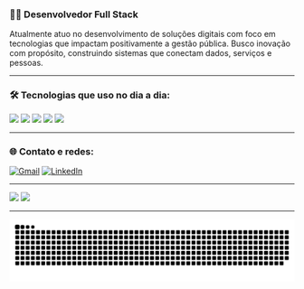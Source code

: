 ### 👨‍💻 Desenvolvedor Full Stack

Atualmente atuo no desenvolvimento de soluções digitais com foco em tecnologias que impactam positivamente a gestão pública. Busco inovação com propósito, construindo sistemas que conectam dados, serviços e pessoas.

---

### 🛠️ Tecnologias que uso no dia a dia:

<p>
  <img src="https://cdn.jsdelivr.net/gh/devicons/devicon/icons/vuejs/vuejs-original.svg" width="40"/>
  <img src="https://cdn.jsdelivr.net/gh/devicons/devicon/icons/react/react-original.svg" width="40"/>
  <img src="https://cdn.jsdelivr.net/gh/devicons/devicon/icons/java/java-original.svg" width="40"/>
  <img src="https://cdn.jsdelivr.net/gh/devicons/devicon/icons/postgresql/postgresql-original.svg" width="40"/>
  <img src="https://cdn.jsdelivr.net/gh/devicons/devicon/icons/django/django-plain.svg" width="40"/>
</p>

---

### 🌐 Contato e redes:

[![Gmail](https://img.shields.io/badge/-Gmail-D14836?style=for-the-badge&logo=gmail&logoColor=white)](mailto:joaoglimasales@gmail.com)
[![LinkedIn](https://img.shields.io/badge/-LinkedIn-0077B5?style=for-the-badge&logo=linkedin&logoColor=white)](https://www.linkedin.com/in/jo%C3%A3o-gabriel-81b2b9267/)

---

<div>
  <img height="160em" src="https://github-readme-stats.vercel.app/api?username=JoaoGabrieloliv&show_icons=true&theme=tokyonight&include_all_commits=true&count_private=true&locale=pt-br"/>
  <img height="160em" src="https://github-readme-stats.vercel.app/api/top-langs/?username=JoaoGabrieloliv&layout=compact&langs_count=7&theme=tokyonight&locale=pt-br"/>
</div>

---

![Snake animation](https://github.com/JoaoGabrieloliv/JoaoGabrieloliv/blob/output/github-contribution-grid-snake.svg)
